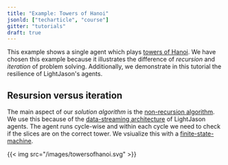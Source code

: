 ```yaml
---
title: "Example: Towers of Hanoi"
jsonld: ["techarticle", "course"]
gitter: "tutorials"
draft: true
---
```


This example shows a single agent which plays [towers of Hanoi](https://en.wikipedia.org/wiki/Tower_of_Hanoi). We have chosen this example because it illustrates the difference of _recursion_ and _iteration_ of problem solving. Additionally, we demonstrate in this tutorial the resilience of LightJason's agents.

## Resursion versus iteration

The main aspect of our _solution algorithm_ is the [non-recursion algorithm](https://en.wikipedia.org/wiki/Tower_of_Hanoi#Non-recursive_solution). We use this because of the [data-streaming architecture](/knowledgebase/differencetojason) of LightJason agents. The agent runs cycle-wise and within each cycle we need to check if the slices are on the correct tower. We vsiualize this with a [finite-state-machine](/knowledgebase/finitestatemachine).

{{< img src="/images/towersofhanoi.svg" >}}
